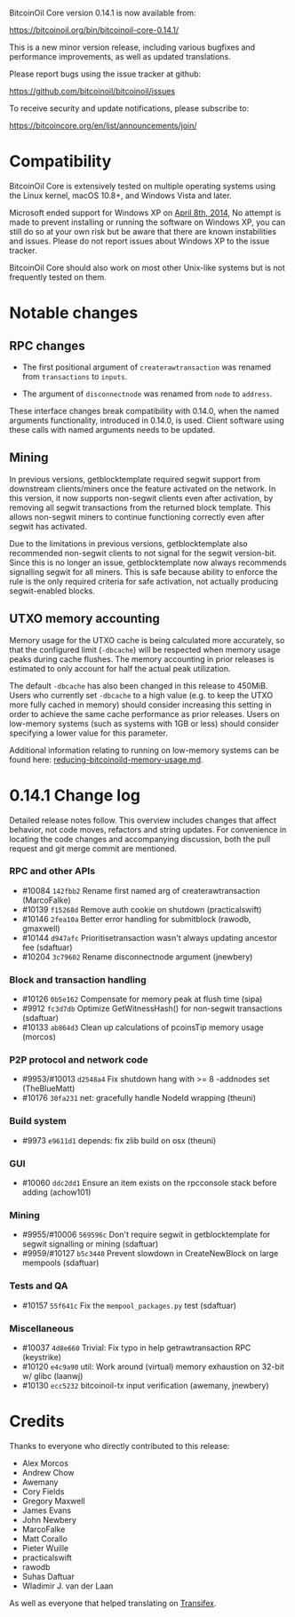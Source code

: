 BitcoinOil Core version 0.14.1 is now available from:

  <https://bitcoinoil.org/bin/bitcoinoil-core-0.14.1/>

This is a new minor version release, including various bugfixes and
performance improvements, as well as updated translations.

Please report bugs using the issue tracker at github:

  <https://github.com/bitcoinoil/bitcoinoil/issues>

To receive security and update notifications, please subscribe to:

  <https://bitcoincore.org/en/list/announcements/join/>

Compatibility
==============

BitcoinOil Core is extensively tested on multiple operating systems using
the Linux kernel, macOS 10.8+, and Windows Vista and later.

Microsoft ended support for Windows XP on [April 8th, 2014](https://www.microsoft.com/en-us/WindowsForBusiness/end-of-xp-support),
No attempt is made to prevent installing or running the software on Windows XP, you
can still do so at your own risk but be aware that there are known instabilities and issues.
Please do not report issues about Windows XP to the issue tracker.

BitcoinOil Core should also work on most other Unix-like systems but is not
frequently tested on them.

Notable changes
===============

RPC changes
-----------

- The first positional argument of `createrawtransaction` was renamed from
  `transactions` to `inputs`.

- The argument of `disconnectnode` was renamed from `node` to `address`.

These interface changes break compatibility with 0.14.0, when the named
arguments functionality, introduced in 0.14.0, is used. Client software
using these calls with named arguments needs to be updated.

Mining
------

In previous versions, getblocktemplate required segwit support from downstream
clients/miners once the feature activated on the network. In this version, it
now supports non-segwit clients even after activation, by removing all segwit
transactions from the returned block template. This allows non-segwit miners to
continue functioning correctly even after segwit has activated.

Due to the limitations in previous versions, getblocktemplate also recommended
non-segwit clients to not signal for the segwit version-bit. Since this is no
longer an issue, getblocktemplate now always recommends signalling segwit for
all miners. This is safe because ability to enforce the rule is the only
required criteria for safe activation, not actually producing segwit-enabled
blocks.

UTXO memory accounting
----------------------

Memory usage for the UTXO cache is being calculated more accurately, so that
the configured limit (`-dbcache`) will be respected when memory usage peaks
during cache flushes.  The memory accounting in prior releases is estimated to
only account for half the actual peak utilization.

The default `-dbcache` has also been changed in this release to 450MiB.  Users
who currently set `-dbcache` to a high value (e.g. to keep the UTXO more fully
cached in memory) should consider increasing this setting in order to achieve
the same cache performance as prior releases.  Users on low-memory systems
(such as systems with 1GB or less) should consider specifying a lower value for
this parameter.

Additional information relating to running on low-memory systems can be found
here:
[reducing-bitcoinoild-memory-usage.md](https://gist.github.com/laanwj/efe29c7661ce9b6620a7).

0.14.1 Change log
=================

Detailed release notes follow. This overview includes changes that affect
behavior, not code moves, refactors and string updates. For convenience in locating
the code changes and accompanying discussion, both the pull request and
git merge commit are mentioned.

### RPC and other APIs
- #10084 `142fbb2` Rename first named arg of createrawtransaction (MarcoFalke)
- #10139 `f15268d` Remove auth cookie on shutdown (practicalswift)
- #10146 `2fea10a` Better error handling for submitblock (rawodb, gmaxwell)
- #10144 `d947afc` Prioritisetransaction wasn't always updating ancestor fee (sdaftuar)
- #10204 `3c79602` Rename disconnectnode argument (jnewbery)

### Block and transaction handling
- #10126 `0b5e162` Compensate for memory peak at flush time (sipa)
- #9912 `fc3d7db` Optimize GetWitnessHash() for non-segwit transactions (sdaftuar)
- #10133 `ab864d3` Clean up calculations of pcoinsTip memory usage (morcos)

### P2P protocol and network code
- #9953/#10013 `d2548a4` Fix shutdown hang with >= 8 -addnodes set (TheBlueMatt)
- #10176 `30fa231` net: gracefully handle NodeId wrapping (theuni)

### Build system
- #9973 `e9611d1` depends: fix zlib build on osx (theuni)

### GUI
- #10060 `ddc2dd1` Ensure an item exists on the rpcconsole stack before adding (achow101)

### Mining
- #9955/#10006 `569596c` Don't require segwit in getblocktemplate for segwit signalling or mining (sdaftuar)
- #9959/#10127 `b5c3440` Prevent slowdown in CreateNewBlock on large mempools (sdaftuar)

### Tests and QA
- #10157 `55f641c` Fix the `mempool_packages.py` test (sdaftuar)

### Miscellaneous
- #10037 `4d8e660` Trivial: Fix typo in help getrawtransaction RPC (keystrike)
- #10120 `e4c9a90` util: Work around (virtual) memory exhaustion on 32-bit w/ glibc (laanwj)
- #10130 `ecc5232` bitcoinoil-tx input verification (awemany, jnewbery)

Credits
=======

Thanks to everyone who directly contributed to this release:

- Alex Morcos
- Andrew Chow
- Awemany
- Cory Fields
- Gregory Maxwell
- James Evans
- John Newbery
- MarcoFalke
- Matt Corallo
- Pieter Wuille
- practicalswift
- rawodb
- Suhas Daftuar
- Wladimir J. van der Laan

As well as everyone that helped translating on [Transifex](https://www.transifex.com/projects/p/bitcoinoil/).

